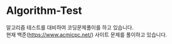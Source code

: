 # Algorithm-Test

알고리즘 테스트를 대비하여 코딩문제풀이를 하고 있습니다.  
현재 백준(https://www.acmicpc.net/) 사이트 문제를 풀이하고 있습니다. 

